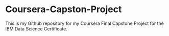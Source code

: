 # Coursera-Capston-Project

This is my Github repository for my Coursera Final Capstone Project for the IBM Data Science Certificate.
